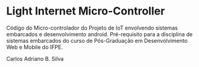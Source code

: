 # Light Internet Micro-Controller
Código do Micro-controlador do Projeto de IoT envolvendo sistemas embarcados e desenvolvimento android. Pré-requisito para a disciplina de sistemas embarcados do curso de Pós-Graduação em Desenvolvimento Web e Mobile do IFPE.

Carlos Adriano B. Silva

